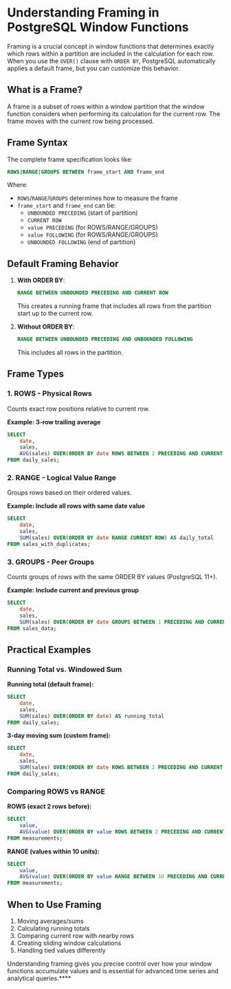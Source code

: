 # Understanding Framing in PostgreSQL Window Functions

Framing is a crucial concept in window functions that determines exactly which rows within a partition are included in the calculation for each row. When you use the `OVER()` clause with `ORDER BY`, PostgreSQL automatically applies a default frame, but you can customize this behavior.

## What is a Frame?

A frame is a subset of rows within a window partition that the window function considers when performing its calculation for the current row. The frame moves with the current row being processed.

## Frame Syntax

The complete frame specification looks like:
```sql
ROWS|RANGE|GROUPS BETWEEN frame_start AND frame_end
```

Where:
- `ROWS`/`RANGE`/`GROUPS` determines how to measure the frame
- `frame_start` and `frame_end` can be:
  - `UNBOUNDED PRECEDING` (start of partition)
  - `CURRENT ROW`
  - `value PRECEDING` (for ROWS/RANGE/GROUPS)
  - `value FOLLOWING` (for ROWS/RANGE/GROUPS)
  - `UNBOUNDED FOLLOWING` (end of partition)

## Default Framing Behavior

1. **With ORDER BY**:
   ```sql
   RANGE BETWEEN UNBOUNDED PRECEDING AND CURRENT ROW
   ```
   This creates a running frame that includes all rows from the partition start up to the current row.

2. **Without ORDER BY**:
   ```sql
   RANGE BETWEEN UNBOUNDED PRECEDING AND UNBOUNDED FOLLOWING
   ```
   This includes all rows in the partition.

## Frame Types

### 1. ROWS - Physical Rows
Counts exact row positions relative to current row.

**Example: 3-row trailing average**
```sql
SELECT 
    date,
    sales,
    AVG(sales) OVER(ORDER BY date ROWS BETWEEN 2 PRECEDING AND CURRENT ROW) AS moving_avg
FROM daily_sales;
```

### 2. RANGE - Logical Value Range
Groups rows based on their ordered values.

**Example: Include all rows with same date value**
```sql
SELECT 
    date,
    sales,
    SUM(sales) OVER(ORDER BY date RANGE CURRENT ROW) AS daily_total
FROM sales_with_duplicates;
```

### 3. GROUPS - Peer Groups
Counts groups of rows with the same ORDER BY values (PostgreSQL 11+).

**Example: Include current and previous group**
```sql
SELECT 
    date,
    sales,
    SUM(sales) OVER(ORDER BY date GROUPS BETWEEN 1 PRECEDING AND CURRENT ROW)
FROM sales_data;
```

## Practical Examples

### Running Total vs. Windowed Sum

**Running total (default frame):**
```sql
SELECT 
    date,
    sales,
    SUM(sales) OVER(ORDER BY date) AS running_total
FROM daily_sales;
```

**3-day moving sum (custom frame):**
```sql
SELECT 
    date,
    sales,
    SUM(sales) OVER(ORDER BY date ROWS BETWEEN 2 PRECEDING AND CURRENT ROW) AS moving_sum
FROM daily_sales;
```

### Comparing ROWS vs RANGE

**ROWS (exact 2 rows before):**
```sql
SELECT 
    value,
    AVG(value) OVER(ORDER BY value ROWS BETWEEN 2 PRECEDING AND CURRENT ROW)
FROM measurements;
```

**RANGE (values within 10 units):**
```sql
SELECT 
    value,
    AVG(value) OVER(ORDER BY value RANGE BETWEEN 10 PRECEDING AND CURRENT ROW)
FROM measurements;
```

## When to Use Framing

1. Moving averages/sums
2. Calculating running totals
3. Comparing current row with nearby rows
4. Creating sliding window calculations
5. Handling tied values differently

Understanding framing gives you precise control over how your window functions accumulate values and is essential for advanced time series and analytical queries.****